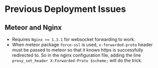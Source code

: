 # Previous Deployment Issues

## Meteor and Nginx

* Requires `Nginx >= 1.3.1` for websocket forwarding to work.
* When meteor package `force-ssl` is used, `x-forwarded-proto` header must be passed to meteor so that it knows https is successfully redirected to. So in the nginx configuration file, adding the line `proxy_set_header X-Forwarded-Proto $scheme;` will do the trick.